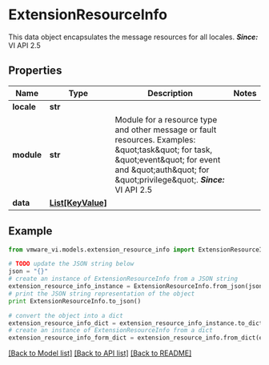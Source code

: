 # ExtensionResourceInfo

This data object encapsulates the message resources for all locales.  ***Since:*** VI API 2.5 

## Properties
Name | Type | Description | Notes
------------ | ------------- | ------------- | -------------
**locale** | **str** |  | 
**module** | **str** | Module for a resource type and other message or fault resources.  Examples: \&quot;task\&quot; for task, \&quot;event\&quot; for event and \&quot;auth\&quot; for \&quot;privilege\&quot;.  ***Since:*** VI API 2.5  | 
**data** | [**List[KeyValue]**](KeyValue.md) |  | 

## Example

```python
from vmware_vi.models.extension_resource_info import ExtensionResourceInfo

# TODO update the JSON string below
json = "{}"
# create an instance of ExtensionResourceInfo from a JSON string
extension_resource_info_instance = ExtensionResourceInfo.from_json(json)
# print the JSON string representation of the object
print ExtensionResourceInfo.to_json()

# convert the object into a dict
extension_resource_info_dict = extension_resource_info_instance.to_dict()
# create an instance of ExtensionResourceInfo from a dict
extension_resource_info_form_dict = extension_resource_info.from_dict(extension_resource_info_dict)
```
[[Back to Model list]](../README.md#documentation-for-models) [[Back to API list]](../README.md#documentation-for-api-endpoints) [[Back to README]](../README.md)


